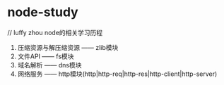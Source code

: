 # node-study
// luffy zhou node的相关学习历程
1. 压缩资源与解压缩资源 —— zlib模块
2. 文件API —— fs模块
3. 域名解析 —— dns模块
4. 网络服务 —— http模块(http|http-req|http-res|http-client|http-server)